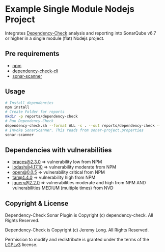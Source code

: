 # Example Single Module Nodejs Project

Integrates [Dependency-Check][] analysis and reporting into SonarQube v6.7 or higher in a single module (flat) Nodejs project.

## Pre requirements

-   [npm][]
-   [dependency-check-cli][]
-   [sonar-scanner][]

## Usage

```bash
# Install dependencies
npm install
# Create Folder for reports
mkdir -p reports/dependency-check
# Run Dependency-Check
dependency-check.sh --format ALL -s . --out reports/dependency-check --project "nodejs example"
# Invoke SonarScanner. This reads from sonar-project.properties
sonar-scanner
```

## Dependencies with vulnerabilities

-   braces@2.3.0 => vulnerability low from NPM
-   lodash@4.17.10 => vulnerability moderate from NPM
-   open@0.0.5 => vulnerability critical from NPM
-   tar@4.4.0 => vulnerability high from NPM
-   jquery@2.2.0 => vulnerabilities moderate and high from NPM AND vulnerabilities MEDIUM (multiple times) from NVD

## Copyright & License

Dependency-Check Sonar Plugin is Copyright (c) dependency-check. All Rights Reserved.

Dependency-Check is Copyright (c) Jeremy Long. All Rights Reserved.

Permission to modify and redistribute is granted under the terms of the [LGPLv3][] license.

  [lgplv3]: http://www.gnu.org/licenses/lgpl.txt
  [dependency-check]: https://www.owasp.org/index.php/OWASP_Dependency_Check
  [npm]: https://www.npmjs.com/get-npm
  [dependency-check-cli]: https://jeremylong.github.io/DependencyCheck/dependency-check-cli/index.html
  [sonar-scanner]: https://docs.sonarqube.org/display/SCAN/Analyzing+with+SonarQube+Scanner
